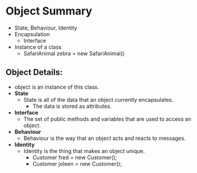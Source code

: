 # Object Summary #

+	State, Behaviour, Identity
+	Encapsulation
	+	Interface
+	Instance of a class
	+	SafariAnimal zebra = new SafariAnimal()
	
## Object Details: ##

+	object is an instance of this class.
+	**State**
	+	State is all of the data that an object currently encapsulates.
		+	The data is stored as attributes.
+	**Interface**
	+	The set of public methods and variables that are used to access an object.
+	**Behaviour**
	+	Behaviour is the way that an object acts and reacts to messages.
+	**Identity**
	+	Identity is the thing that makes an object unique.
		+	Customer fred = new Customer();
		+	Customer joleen = new Customer();


